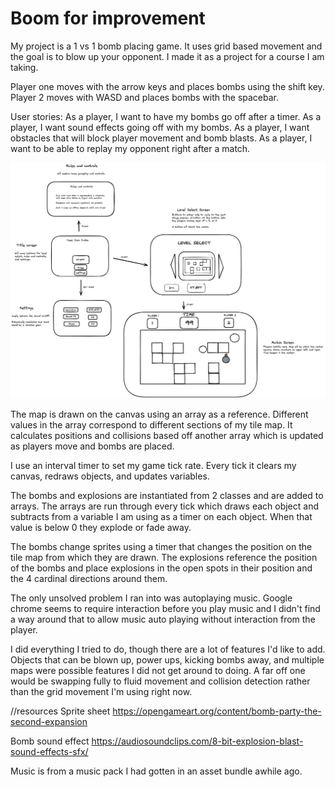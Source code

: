 # Boom for improvement

My project is a 1 vs 1 bomb placing game. It uses grid based movement and the goal is to blow up your opponent. I made it as a project for a course I am taking. 

Player one moves with the arrow keys and places bombs using  the shift key. Player 2 moves with WASD and places bombs with the spacebar.

User stories:
As a player, I want to have my bombs go off after a timer.
As a player, I want sound effects going off with my bombs.
As a player, I want obstacles that will block player movement and bomb blasts.
As a player, I want to be able to replay my opponent right after a match.


![wire frame of project](./img/d6deecce-effd-465f-965f-965528621524.png)

The map is drawn on the canvas using an array as a reference. Different values in the array correspond to different sections of my tile map. It calculates positions and collisions based off another array which is updated as players move and bombs are placed. 

I use an interval timer to set my game tick rate. Every tick it clears my canvas, redraws objects, and updates variables. 

The bombs and explosions are instantiated from 2 classes and are added to arrays. The arrays are run through every tick which draws each object and subtracts from a variable I am using as a timer on each object. When that value is below 0 they explode or fade away. 

The bombs change sprites using a timer that changes the position on the tile map from which they are drawn. The explosions reference the position of the bombs and place explosions in the open spots in their position and the 4 cardinal directions around them.

The only unsolved problem I ran into was autoplaying music. Google chrome seems to require interaction before you play music and I didn't find a way around that to allow music auto playing without interaction from the player.

I did everything I tried to do, though there are a lot of features I'd like to add. Objects that can be blown up, power ups, kicking bombs away, and multiple maps were possible features I did not get around to doing. A far off one would be swapping fully to fluid movement and collision detection rather than the grid movement I'm using right now.

//resources
Sprite sheet
https://opengameart.org/content/bomb-party-the-second-expansion

Bomb sound effect
https://audiosoundclips.com/8-bit-explosion-blast-sound-effects-sfx/

Music is from a music pack I had gotten in an asset bundle awhile ago.